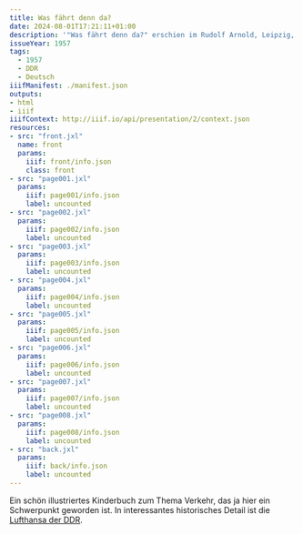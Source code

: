 ```yaml
---
title: Was fährt denn da?
date: 2024-08-01T17:21:11+01:00
description: '"Was fährt denn da?" erschien im Rudolf Arnold, Leipzig, 1957. <a class="worldcat" href="https://search.worldcat.org/de/title/312003301">&nbsp;</a>'
issueYear: 1957
tags:
  - 1957
  - DDR
  - Deutsch
iiifManifest: ./manifest.json
outputs:
- html
- iiif 
iiifContext: http://iiif.io/api/presentation/2/context.json
resources:
- src: "front.jxl"
  name: front
  params:
    iiif: front/info.json
    class: front
- src: "page001.jxl"
  params:
    iiif: page001/info.json
    label: uncounted
- src: "page002.jxl"
  params:
    iiif: page002/info.json
    label: uncounted
- src: "page003.jxl"
  params:
    iiif: page003/info.json
    label: uncounted
- src: "page004.jxl"
  params:
    iiif: page004/info.json
    label: uncounted
- src: "page005.jxl"
  params:
    iiif: page005/info.json
    label: uncounted
- src: "page006.jxl"
  params:
    iiif: page006/info.json
    label: uncounted
- src: "page007.jxl"
  params:
    iiif: page007/info.json
    label: uncounted
- src: "page008.jxl"
  params:
    iiif: page008/info.json
    label: uncounted
- src: "back.jxl"
  params:
    iiif: back/info.json
    label: uncounted
---
```


Ein schön illustriertes Kinderbuch zum Thema Verkehr, das ja hier ein Schwerpunkt geworden ist. In interessantes historisches Detail ist die [Lufthansa der DDR](https://de.wikipedia.org/wiki/Deutsche_Lufthansa_(DDR)).
